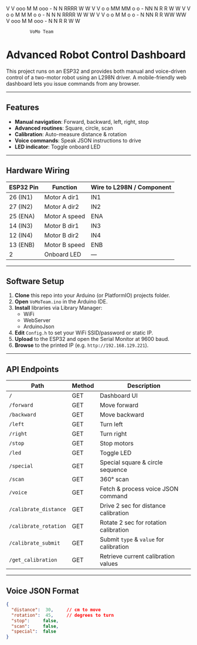 V   V  ooo   M   M  ooo    - N   N  RRRR   W   W
V   V o   o  MM MM o   o   - NN  N  R   R  W   W
V   V o   o  M M M o   o   - N N N  RRRR   W W W
 V V  o   o  M   M o   o   - N  NN  R  R   WW WW
  V    ooo   M   M  ooo    - N   N  R   R  W   W

             VoMo Team

# Advanced Robot Control Dashboard

This project runs on an ESP32 and provides both manual and voice-driven control of a two-motor robot using an L298N driver. A mobile-friendly web dashboard lets you issue commands from any browser.

---

## Features

- **Manual navigation**: Forward, backward, left, right, stop
- **Advanced routines**: Square, circle, scan
- **Calibration**: Auto-measure distance & rotation
- **Voice commands**: Speak JSON instructions to drive
- **LED indicator**: Toggle onboard LED

---

## Hardware Wiring

| ESP32 Pin  | Function         | Wire to L298N / Component |
| ---------- | ---------------- | ------------------------- |
| 26 (IN1)   | Motor A dir1     | IN1                       |
| 27 (IN2)   | Motor A dir2     | IN2                       |
| 25 (ENA)   | Motor A speed    | ENA                       |
| 14 (IN3)   | Motor B dir1     | IN3                       |
| 12 (IN4)   | Motor B dir2     | IN4                       |
| 13 (ENB)   | Motor B speed    | ENB                       |
| 2          | Onboard LED      | —                         |

---

## Software Setup

1. **Clone** this repo into your Arduino (or PlatformIO) projects folder.
2. **Open** `VoMoTeam.ino` in the Arduino IDE.
3. **Install** libraries via Library Manager:
   - WiFi
   - WebServer
   - ArduinoJson
4. **Edit** `Config.h` to set your WiFi SSID/password or static IP.
5. **Upload** to the ESP32 and open the Serial Monitor at 9600 baud.
6. **Browse** to the printed IP (e.g. `http://192.168.129.221`).

---

## API Endpoints

| Path                    | Method | Description                              |
| ----------------------- | ------ | ---------------------------------------- |
| `/`                     | GET    | Dashboard UI                             |
| `/forward`              | GET    | Move forward                             |
| `/backward`             | GET    | Move backward                            |
| `/left`                 | GET    | Turn left                                |
| `/right`                | GET    | Turn right                               |
| `/stop`                 | GET    | Stop motors                              |
| `/led`                  | GET    | Toggle LED                               |
| `/special`              | GET    | Special square & circle sequence         |
| `/scan`                 | GET    | 360° scan                                |
| `/voice`                | GET    | Fetch & process voice JSON command       |
| `/calibrate_distance`   | GET    | Drive 2 sec for distance calibration     |
| `/calibrate_rotation`   | GET    | Rotate 2 sec for rotation calibration    |
| `/calibrate_submit`     | GET    | Submit `type` & `value` for calibration  |
| `/get_calibration`      | GET    | Retrieve current calibration values      |

---

## Voice JSON Format

```json
{
  "distance":  30,     // cm to move
  "rotation":  45,     // degrees to turn
  "stop":     false,
  "scan":     false,
  "special":  false
}
